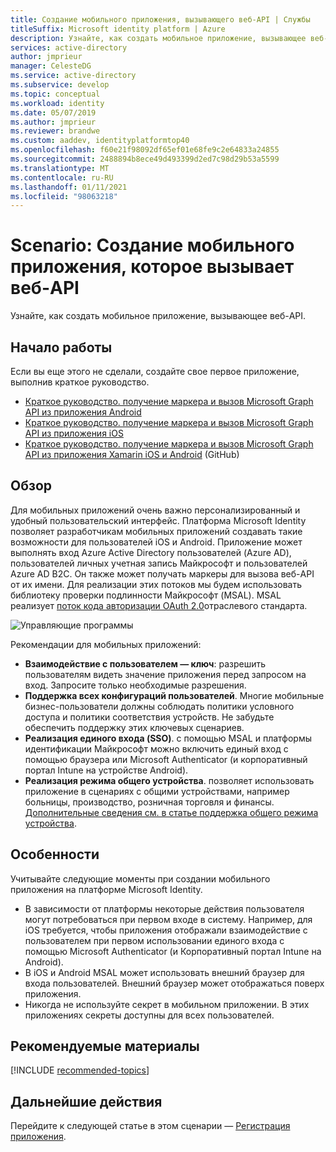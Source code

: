 ```yaml
---
title: Создание мобильного приложения, вызывающего веб-API | Службы
titleSuffix: Microsoft identity platform | Azure
description: Узнайте, как создать мобильное приложение, вызывающее веб-API (обзор)
services: active-directory
author: jmprieur
manager: CelesteDG
ms.service: active-directory
ms.subservice: develop
ms.topic: conceptual
ms.workload: identity
ms.date: 05/07/2019
ms.author: jmprieur
ms.reviewer: brandwe
ms.custom: aaddev, identityplatformtop40
ms.openlocfilehash: f60e21f98092df65ef01e68fe9c2e64833a24855
ms.sourcegitcommit: 2488894b8ece49d493399d2ed7c98d29b53a5599
ms.translationtype: MT
ms.contentlocale: ru-RU
ms.lasthandoff: 01/11/2021
ms.locfileid: "98063218"
---
```

# <a name="scenario-mobile-application-that-calls-web-apis"></a>Scenario: Создание мобильного приложения, которое вызывает веб-API

Узнайте, как создать мобильное приложение, вызывающее веб-API.

## <a name="getting-started"></a>Начало работы

Если вы еще этого не сделали, создайте свое первое приложение, выполнив краткое руководство.

- [Краткое руководство. получение маркера и вызов Microsoft Graph API из приложения Android](./quickstart-v2-android.md)
- [Краткое руководство. получение маркера и вызов Microsoft Graph API из приложения iOS](./quickstart-v2-ios.md)
- [Краткое руководство. получение маркера и вызов Microsoft Graph API из приложения Xamarin iOS и Android](https://github.com/Azure-Samples/active-directory-xamarin-native-v2) (GitHub)

## <a name="overview"></a>Обзор

Для мобильных приложений очень важно персонализированный и удобный пользовательский интерфейс.  Платформа Microsoft Identity позволяет разработчикам мобильных приложений создавать такие возможности для пользователей iOS и Android. Приложение может выполнять вход Azure Active Directory пользователей (Azure AD), пользователей личных учетная запись Майкрософт и пользователей Azure AD B2C. Он также может получать маркеры для вызова веб-API от их имени. Для реализации этих потоков мы будем использовать библиотеку проверки подлинности Майкрософт (MSAL). MSAL реализует [поток кода авторизации OAuth 2.0](v2-oauth2-auth-code-flow.md)отраслевого стандарта.

![Управляющие программы](./media/scenarios/mobile-app.svg)

Рекомендации для мобильных приложений:

- **Взаимодействие с пользователем — ключ**: разрешить пользователям видеть значение приложения перед запросом на вход. Запросите только необходимые разрешения.
- **Поддержка всех конфигураций пользователей**. Многие мобильные бизнес-пользователи должны соблюдать политики условного доступа и политики соответствия устройств. Не забудьте обеспечить поддержку этих ключевых сценариев.
- **Реализация единого входа (SSO)**. с помощью MSAL и платформы идентификации Майкрософт можно включить единый вход с помощью браузера или Microsoft Authenticator (и корпоративный портал Intune на устройстве Android).
- **Реализация режима общего устройства**. позволяет использовать приложение в сценариях с общими устройствами, например больницы, производство, розничная торговля и финансы. [Дополнительные сведения см. в статье поддержка общего режима устройства](msal-shared-devices.md).

## <a name="specifics"></a>Особенности

Учитывайте следующие моменты при создании мобильного приложения на платформе Microsoft Identity.

- В зависимости от платформы некоторые действия пользователя могут потребоваться при первом входе в систему. Например, для iOS требуется, чтобы приложения отображали взаимодействие с пользователем при первом использовании единого входа с помощью Microsoft Authenticator (и Корпоративный портал Intune на Android).
- В iOS и Android MSAL может использовать внешний браузер для входа пользователей. Внешний браузер может отображаться поверх приложения.
- Никогда не используйте секрет в мобильном приложении. В этих приложениях секреты доступны для всех пользователей.

## <a name="recommended-reading"></a>Рекомендуемые материалы

[!INCLUDE [recommended-topics](../../../includes/active-directory-develop-scenarios-prerequisites.md)]

## <a name="next-steps"></a>Дальнейшие действия

Перейдите к следующей статье в этом сценарии — [Регистрация приложения](scenario-mobile-app-registration.md).
